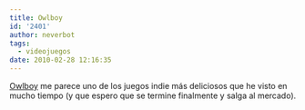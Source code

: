 ```yaml
---
title: Owlboy
id: '2401'
author: neverbot
tags:
  - videojuegos
date: 2010-02-28 12:16:35
---
```


[Owlboy](http://www.dpadstudio.com/default.asp?template=project&id=2) me parece uno de los juegos indie más deliciosos que he visto en mucho tiempo (y que espero que se termine finalmente y salga al mercado).